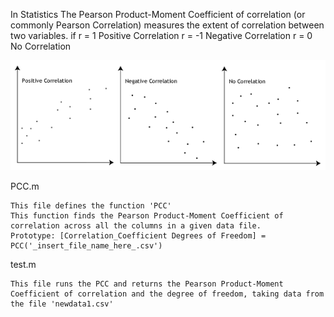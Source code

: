 In Statistics The Pearson Product-Moment Coefficient of correlation (or commonly Pearson Correlation) measures the extent of correlation between two variables. 
if  r =  1   Positive Correlation
	r = -1   Negative Correlation
	r =  0   No Correlation 

![Correlation](https://github.com/ShishirPatil/Pearson-Correlation/blob/master/Correlation.png)


PCC.m 

	This file defines the function 'PCC'
	This function finds the Pearson Product-Moment Coefficient of correlation across all the columns in a given data file.
	Prototype: [Correlation_Coefficient Degrees of Freedom] = PCC('_insert_file_name_here_.csv')

test.m

	This file runs the PCC and returns the Pearson Product-Moment Coefficient of correlation and the degree of freedom, taking data from the file 'newdata1.csv'